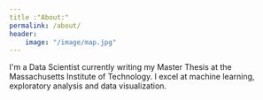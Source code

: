 ```yaml
---
title :"About:"
permalink: /about/
header:
	image: "/image/map.jpg"
---
```


I'm a Data Scientist currently writing my Master Thesis at the Massachusetts Institute of Technology.
I excel at machine learning, exploratory analysis and data visualization.
